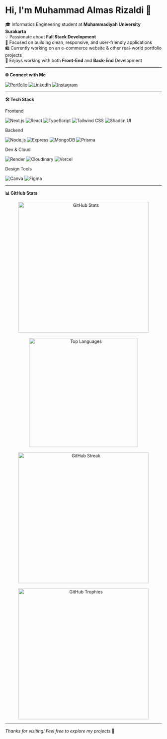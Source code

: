 # Hi, I'm Muhammad Almas Rizaldi 👋

🎓 Informatics Engineering student at **Muhammadiyah University Surakarta**  
💡 Passionate about **Full Stack Development**  
🧠 Focused on building clean, responsive, and user-friendly applications  
🛍️ Currently working on an e-commerce website & other real-world portfolio projects  
🎨 Enjoys working with both **Front-End** and **Back-End** Development

---

**🌐 Connect with Me**

[![Portfolio](https://img.shields.io/badge/Portofolio-12100E?style=for-the-badge&logo=vercel&logoColor=white)](https://almasrzld-portofolio.vercel.app)
[![LinkedIn](https://img.shields.io/badge/LinkedIn-0077B5?style=for-the-badge&logo=linkedin&logoColor=white)](https://www.linkedin.com/in/almasrzld/)
[![Instagram](https://img.shields.io/badge/Instagram-E4405F?style=for-the-badge&logo=instagram&logoColor=white)](https://instagram.com/almsrzld16)

---

**🛠 Tech Stack**

Frontend

![Next.js](https://img.shields.io/badge/Next.js-000000?style=for-the-badge&logo=next.js&logoColor=white)
![React](https://img.shields.io/badge/React-61DAFB?style=for-the-badge&logo=react&logoColor=black)
![TypeScript](https://img.shields.io/badge/TypeScript-3178C6?style=for-the-badge&logo=typescript&logoColor=white)
![Tailwind CSS](https://img.shields.io/badge/Tailwind_CSS-06B6D4?style=for-the-badge&logo=tailwind-css&logoColor=white)
![Shadcn UI](https://img.shields.io/badge/Shadcn_UI-111827?style=for-the-badge&logo=vercel&logoColor=white)

Backend

![Node.js](https://img.shields.io/badge/Node.js-339933?style=for-the-badge&logo=node.js&logoColor=white)
![Express](https://img.shields.io/badge/Express-404D59?style=for-the-badge&logo=express&logoColor=white)
![MongoDB](https://img.shields.io/badge/MongoDB-47A248?style=for-the-badge&logo=mongodb&logoColor=white)
![Prisma](https://img.shields.io/badge/Prisma-0C344B?style=for-the-badge&logo=prisma&logoColor=white)

Dev & Cloud

![Render](https://img.shields.io/badge/Render-00979D?style=for-the-badge&logo=render&logoColor=white)
![Cloudinary](https://img.shields.io/badge/Cloudinary-F2B33D?style=for-the-badge&logo=cloudinary&logoColor=white)
![Vercel](https://img.shields.io/badge/Vercel-000000?style=for-the-badge&logo=vercel&logoColor=white)

Design Tools

![Canva](https://img.shields.io/badge/Canva-00C4CC?style=for-the-badge&logo=canva&logoColor=white)
![Figma](https://img.shields.io/badge/Figma-F24E1E?style=for-the-badge&logo=figma&logoColor=white)

---

**📊 GitHub Stats**

<p align="center" dir="auto">
  <img src="https://github-readme-stats.vercel.app/api?username=almasrzld&show_icons=true&theme=radical&hide_border=true" alt="GitHub Stats" width="420" />
  <br /><br />
  <img src="https://github-readme-stats.vercel.app/api/top-langs/?username=almasrzld&layout=compact&theme=radical&hide_border=true" alt="Top Languages" width="350" />
  <br /><br />
  <img src="https://github-readme-streak-stats.herokuapp.com?user=almasrzld&theme=radical&hide_border=true" alt="GitHub Streak" width="420" />
  <br /><br />
  <img src="https://github-profile-trophy.vercel.app/?username=almasrzld&theme=radical&column=2&margin-w=10&margin-h=15" alt="GitHub Trophies" width="420" />
</p>

---

_Thanks for visiting! Feel free to explore my projects_ 🌟
